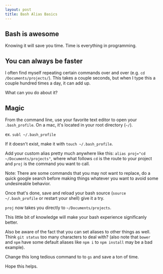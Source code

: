 ```yaml
---
layout: post
title: Bash Alias Basics
---
```


## Bash is awesome
Knowing it will save you time. Time is everything in programming.

<!--more-->

## You can always be faster
I often find myself repeating certain commands over and over (e.g.  `cd /Documents/projects/`). This takes a couple seconds, but when I type this a couple hundred times a day, it can add up.

What can you do about it?

## Magic
From the command line, use your favorite text editor to open your `.bash_profile`. On a mac, it's located in your root directory (`~/`).

ex. `subl ~/.bash_profile`

If it doesn't exist, make it with `touch ~/.bash_profile`.

Add your custom alias pretty much anywhere like this:
`alias proj="cd ~/Documents/projects"`, where what follows `cd` is the route to your project and `proj` is the command you want to call.

Note: There are some commands that you may not want to replace, do a quick google search before making things whatever you want to avoid some undesireable behavior.

Once that's done, save and reload your bash source (`source ~/.bash_profile` or restart your shell) give it a try.

`proj` now takes you directly to `~/Documents/projects`.

This little bit of knowledge will make your bash experience significanly better.

Also be aware of the fact that you can set aliases to other things as well. Think `git status` too many characters to deal with?
(also note that `bower` and `npm` have some default aliases like `npm i` to `npm install` may be a bad example).

Change this long tedious command to to `gs` and save a ton of time.

Hope this helps.